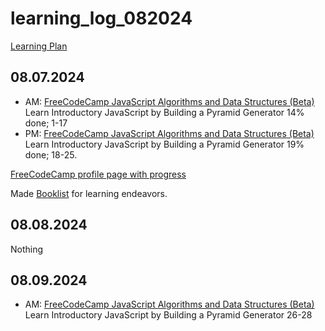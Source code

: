 # learning_log_082024

[Learning Plan][5]

## 08.07.2024
- AM: [FreeCodeCamp JavaScript Algorithms and Data Structures (Beta)][1] Learn Introductory JavaScript by Building a Pyramid Generator 14% done; 1-17
- PM: [FreeCodeCamp JavaScript Algorithms and Data Structures (Beta)][1] Learn Introductory JavaScript by Building a Pyramid Generator 19% done; 18-25.
  
[FreeCodeCamp profile page with progress][2]

Made [Booklist][6] for learning endeavors. 

## 08.08.2024
Nothing

## 08.09.2024
- AM: [FreeCodeCamp JavaScript Algorithms and Data Structures (Beta)][1] Learn Introductory JavaScript by Building a Pyramid Generator 26-28

  
[Reference Links]: # 
[1]: https://www.freecodecamp.org/learn/javascript-algorithms-and-data-structures-v8/
[2]: https://www.freecodecamp.org/tonomoshia
[3]:  https://www.linkedin.com/learning-login/share?account=35754684&forceAccount=false&redirect=https%3A%2F%2Fwww.linkedin.com%2Flearning%2Fpython-essential-training-18764650%3Ftrk%3Dshare_ent_url%26shareId%3DtwBU1wIPSLW4FKtP5ToXUw%253D%253D
[4]: https://learn.skillcrush.com/dashboard/
[5]: https://github.com/tonomoshia/learning_log_082024/blob/main/plan.md
[6]: https://github.com/tonomoshia/booklist
